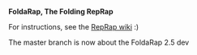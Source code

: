 **FoldaRap, The Folding RepRap**

For instructions, see the [RepRap wiki](http://reprap.org/wiki/FoldaRap) :)

The master branch is now about the FoldaRap 2.5 dev